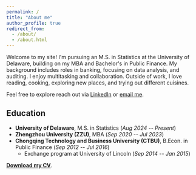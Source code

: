 ```yaml
---
permalink: /
title: "About me"
author_profile: true
redirect_from: 
  - /about/
  - /about.html
---
```



Welcome to my site! I'm pursuing an M.S. in Statistics at the
University of Delaware, building on my MBA and Bachelor's in Public
Finance. My background includes roles in banking, focusing on data
analysis, and auditing. I enjoy multitasking and collaboration.
Outside of work, I love reading, cooking, exploring new places, and
trying out different cuisines.

Feel free to explore reach out via 
<a href="https://www.linkedin.com/in/yifei-sun-a0ab1b326/"
target="_blank">LinkedIn</a> or [email me](mailto:yifeisun@udel.edu).


## Education

- **University of Delaware**, M.S. in Statistics (*Aug 2024 -- Present*)
- **Zhengzhou University (ZZU)**, MBA (*Sep 2020 -- Jul 2023*)
- **Chongqing Technology and Business University (CTBU)**, B.Econ. in Public Finance (*Sep 2012 -- Jul 2016*)
  - Exchange program at University of Lincoln (*Sep 2014 -- Jan 2015*)

[**Download my CV**](https://iffy-sun.github.io/files/Yifei_Sun_CV.pdf).

